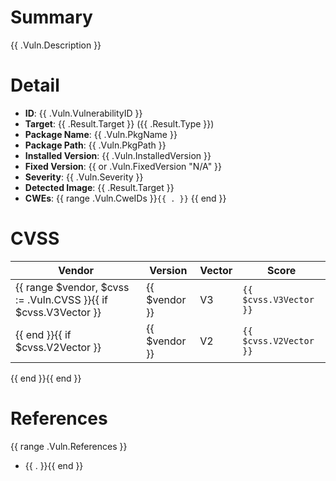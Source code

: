 # Summary

{{ .Vuln.Description }}

# Detail

- **ID**: {{ .Vuln.VulnerabilityID }}
- **Target**: {{ .Result.Target }} ({{ .Result.Type }})
- **Package Name**: {{ .Vuln.PkgName }}
- **Package Path**: {{ .Vuln.PkgPath }}
- **Installed Version**: {{ .Vuln.InstalledVersion }}
- **Fixed Version**: {{ or .Vuln.FixedVersion "N/A" }}
- **Severity**: {{ .Vuln.Severity }}
- **Detected Image**: {{ .Result.Target }}
- **CWEs**: {{ range .Vuln.CweIDs }}`{{ . }}` {{ end }}

# CVSS

| Vendor | Version | Vector |Score |
| --- | --- | --- | --- |
{{ range $vendor, $cvss := .Vuln.CVSS }}{{ if $cvss.V3Vector }}| {{ $vendor }} | V3 | `{{ $cvss.V3Vector }}` | {{ $cvss.V3Score }} |
{{ end }}{{ if $cvss.V2Vector }}| {{ $vendor }} | V2 | `{{ $cvss.V2Vector }}` | {{ $cvss.V2Score }} |
{{ end }}{{ end }}

# References

{{ range .Vuln.References }}
- {{ . }}{{ end }}
